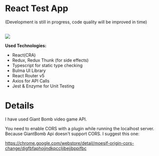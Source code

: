 # React Test App

(Development is still in progress, code quality will be improved in time)

<br>

<img src="https://i.ibb.co/nwKGyVN/gaming-news.png" >

<br>

**Used Technologies:**

- React(CRA)
- Redux, Redux Thunk (for side effects)
- Typescript for static type checking
- Bulma UI Library
- React Router v5
- Axios for API Calls
- Jest & Enzyme for Unit Testing

# Details

I have used Giant Bomb video game API.

You need to enable CORS with a plugin while running the localhost server. Because GiantBomb Api doesn't support CORS. I suggest this one:

https://chrome.google.com/webstore/detail/moesif-origin-cors-change/digfbfaphojjndkpccljibejjbppifbc
